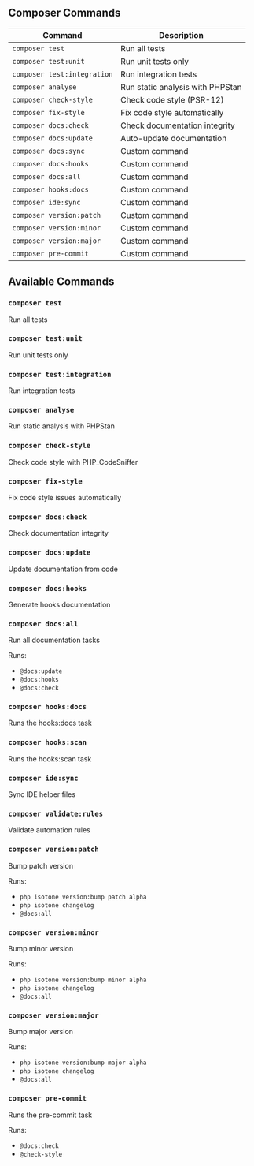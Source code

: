 ## Composer Commands

| Command | Description |
|---------|-------------|
| `composer test` | Run all tests |
| `composer test:unit` | Run unit tests only |
| `composer test:integration` | Run integration tests |
| `composer analyse` | Run static analysis with PHPStan |
| `composer check-style` | Check code style (PSR-12) |
| `composer fix-style` | Fix code style automatically |
| `composer docs:check` | Check documentation integrity |
| `composer docs:update` | Auto-update documentation |
| `composer docs:sync` | Custom command |
| `composer docs:hooks` | Custom command |
| `composer docs:all` | Custom command |
| `composer hooks:docs` | Custom command |
| `composer ide:sync` | Custom command |
| `composer version:patch` | Custom command |
| `composer version:minor` | Custom command |
| `composer version:major` | Custom command |
| `composer pre-commit` | Custom command |


## Available Commands

### `composer test`
Run all tests

### `composer test:unit`
Run unit tests only

### `composer test:integration`
Run integration tests

### `composer analyse`
Run static analysis with PHPStan

### `composer check-style`
Check code style with PHP_CodeSniffer

### `composer fix-style`
Fix code style issues automatically

### `composer docs:check`
Check documentation integrity

### `composer docs:update`
Update documentation from code

### `composer docs:hooks`
Generate hooks documentation

### `composer docs:all`
Run all documentation tasks

Runs:
- `@docs:update`
- `@docs:hooks`
- `@docs:check`

### `composer hooks:docs`
Runs the hooks:docs task

### `composer hooks:scan`
Runs the hooks:scan task

### `composer ide:sync`
Sync IDE helper files

### `composer validate:rules`
Validate automation rules

### `composer version:patch`
Bump patch version

Runs:
- `php isotone version:bump patch alpha`
- `php isotone changelog`
- `@docs:all`

### `composer version:minor`
Bump minor version

Runs:
- `php isotone version:bump minor alpha`
- `php isotone changelog`
- `@docs:all`

### `composer version:major`
Bump major version

Runs:
- `php isotone version:bump major alpha`
- `php isotone changelog`
- `@docs:all`

### `composer pre-commit`
Runs the pre-commit task

Runs:
- `@docs:check`
- `@check-style`

